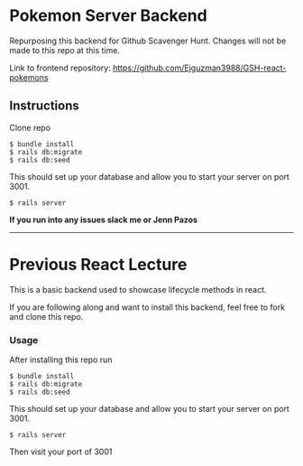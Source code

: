 # Pokemon Server Backend

Repurposing this backend for Github Scavenger Hunt. Changes will not be made to this repo at this time.

Link to frontend repository: https://github.com/Ejguzman3988/GSH-react-pokemons

## Instructions

Clone repo

    $ bundle install
    $ rails db:migrate
    $ rails db:seed

This should set up your database and allow you to start your server on port 3001.

    $ rails server

**If you run into any issues slack me or Jenn Pazos**

---

# Previous React Lecture

This is a basic backend used to showcase lifecycle methods in react.

If you are following along and want to install this backend, feel free to fork and clone this repo.

### Usage

After installing this repo run

    $ bundle install
    $ rails db:migrate
    $ rails db:seed

This should set up your database and allow you to start your server on port 3001.

    $ rails server

Then visit your port of 3001
